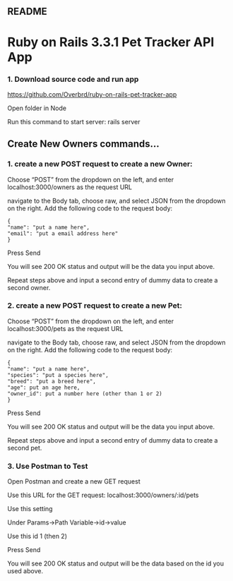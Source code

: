 ## README

# Ruby on Rails 3.3.1 Pet Tracker API App

### 1. Download source code and run app
   
https://github.com/Overbrd/ruby-on-rails-pet-tracker-app

Open folder in Node

Run this command to start server: rails server

## Create New Owners commands...

### 1. create a new POST request to create a new Owner:

Choose “POST” from the dropdown on the left, and enter localhost:3000/owners as the request URL

navigate to the Body tab, choose raw, and select JSON from the dropdown on the right. Add the following code to the request body:

```
{
"name": "put a name here",
"email": "put a email address here"
}
```

Press Send

You will see 200 OK status and output will be the data you input above.

Repeat steps above and input a second entry of dummy data to create a second owner.

### 2. create a new POST request to create a new Pet:

Choose “POST” from the dropdown on the left, and enter localhost:3000/pets as the request URL

navigate to the Body tab, choose raw, and select JSON from the dropdown on the right. Add the following code to the request body:

```
{
"name": "put a name here",
"species": "put a species here",
"breed": "put a breed here",
"age": put an age here,
"owner_id": put a number here (other than 1 or 2)
}
```

Press Send

You will see 200 OK status and output will be the data you input above.

Repeat steps above and input a second entry of dummy data to create a second pet.

### 3. Use Postman to Test
   
Open Postman and create a new GET request

Use this URL for the GET request: localhost:3000/owners/:id/pets

Use this setting

Under Params->Path Variable->id->value

Use this id 1 (then 2)

Press Send

You will see 200 OK status and output will be the data based on the id you used above.



